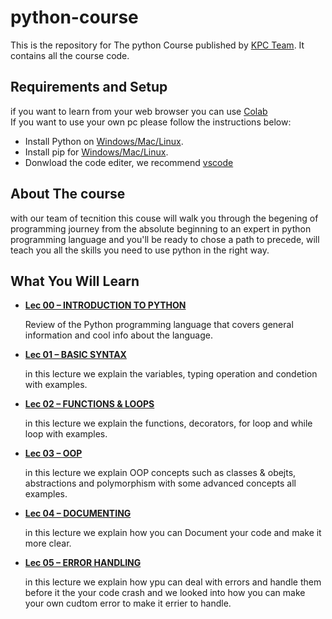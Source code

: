 
# python-course

This is the repository for The python Course published by [KPC Team](https://github.com/Kingdom-of-the-Profound-Cabal). It contains all the course code.

## Requirements and Setup

if you want to learn from your web browser you can use [Colab](https://colab.research.google.com/?utm_source=scs-index) <br />
If you want to use your own pc please follow the instructions below:
- Install Python on [Windows/Mac/Linux](https://www.python.org/downloads/).
- Install pip for [Windows/Mac/Linux](https://pip.pypa.io/en/stable/installation/).
- Donwload the code editer, we recommend [vscode](https://code.visualstudio.com/download)

## About The course

with our team of tecnition this couse will walk you through the begening of programming journey from the absolute beginning to an expert in python programming language and you'll be ready to chose a path to precede, will teach you all the skills you need to use python in the right way.


## What You Will Learn


* [**Lec 00 – INTRODUCTION TO PYTHON**](https://github.com/Kingdom-of-the-Profound-Cabal/python-course/blob/main/Lec-0.ipynb) 

    Review of the Python programming language that covers general information and cool info about the language.

* [**Lec 01 – BASIC SYNTAX**](https://github.com/Kingdom-of-the-Profound-Cabal/python-course/blob/main/Lec-1.ipynb) 

    in this lecture we explain the variables, typing operation and condetion with examples.

* [**Lec 02 – FUNCTIONS & LOOPS**](https://github.com/Kingdom-of-the-Profound-Cabal/python-course/blob/main/Lec-2.ipynb) 

    in this lecture we explain the functions, decorators, for loop and while loop with examples.

* [**Lec 03 – OOP**](https://github.com/Kingdom-of-the-Profound-Cabal/python-course/blob/main/Lec-3.ipynb) 

    in this lecture we explain OOP concepts such as classes & obejts, abstractions and polymorphism with some advanced concepts all examples.

* [**Lec 04 – DOCUMENTING**](https://github.com/Kingdom-of-the-Profound-Cabal/python-course/blob/main/Lec-4.ipynb) 

    in this lecture we explain how you can Document your code and make it more clear.

* [**Lec 05 – ERROR HANDLING**](https://github.com/Kingdom-of-the-Profound-Cabal/python-course/blob/main/Lec-5.ipynb) 

    in this lecture we explain how ypu can deal with errors and handle them before it the your code crash and we looked into how you can make your own cudtom error to make it errier to handle.
